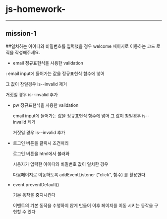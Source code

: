 # js-homework-
---
## mission-1

##일치하는 아이디와 비밀번호를 입력했을 경우 welcome 페이지로 이동하는 코드 로직을 작성해주세요.

- email 정규표현식을 사용한 validation

: email input에 들어가는 값을 정규표현식 함수에 넣어 

  그 값이 참일경우  is--invalid 제거 

  거짓일 경우  is--invalid 추가

- pw 정규표현식을 사용한 validation

  email input에 들어가는 값을 정규표현식 함수에 넣어 그 값이 참일경우 is--invalid 제거 

  거짓일 경우 is--invalid 추가
  
- 로그인 버튼을 클릭시 조건처리

  로그인 버튼을 html에서 불러와 

  시용자가 입력한 아이디와 비밀번호 값이 일치한 경우

  다음페이지로 이동하도록 addEventListener ("click", 함수) 를 활용한다

- event.preventDefault()

  기본 동작을 중지시킨다 

  이벤트의 기본 동작을 수행하지 않게 만들어 이후 페이지를 이동 시키는 동작을 구현할 수 있다
